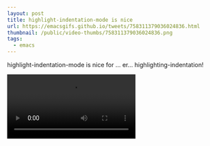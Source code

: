 ```yaml
---
layout: post
title: highlight-indentation-mode is nice
url: https://emacsgifs.github.io/tweets/758311379036024836.html
thumbnail: /public/video-thumbs/758311379036024836.png
tags:
  - emacs
---
```


highlight-indentation-mode is nice for ... er... highlighting-indentation!

<video controls autoplay>
  <source src="/public/videos/758311379036024836.mp4" type="video/mp4">
    Sorry your browser does not support the video tag, maybe time to upgrade?
</video>
